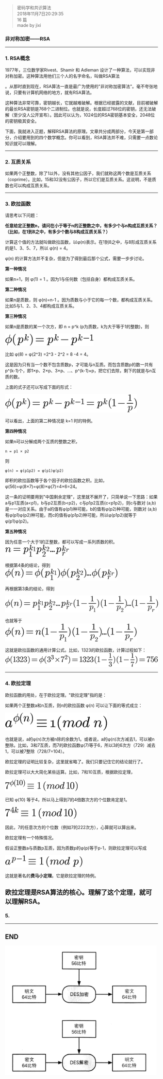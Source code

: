 > 密码学和共识算法  
> 2018年11月7日20:29:35         
> 16 篇  
> made by jixi

### 非对称加密——RSA


----------
### 1. RSA概念
1977年，三位数学家Rivest、Shamir 和 Adleman 设计了一种算法，可以实现非对称加密。这种算法用他们三个人的名字命名，叫做RSA算法  

。从那时直到现在，RSA算法一直是最广为使用的"非对称加密算法"。毫不夸张地说，只要有计算机网络的地方，就有RSA算法。  

这种算法非常可靠，密钥越长，它就越难破解。根据已经披露的文献，目前被破解的最长RSA密钥是768个二进制位。也就是说，长度超过768位的密钥，还无法破解（至少没人公开宣布）。因此可以认为，1024位的RSA密钥基本安全，2048位的密钥极其安全。  

下面，我就进入正题，解释RSA算法的原理。文章共分成两部分，今天是第一部分，介绍要用到的四个数学概念。你可以看到，RSA算法并不难，只需要一点数论知识就可以理解。  

----------

### 2. 互质关系
如果两个正整数，除了1以外，没有其他公因子，我们就称这两个数是互质关系（coprime）。比如，15和32没有公因子，所以它们是互质关系。这说明，不是质数也可以构成互质关系。


----------

### 3. 欧拉函数
请思考以下问题：

**任意给定正整数n，请问在小于等于n的正整数之中，有多少个与n构成互质关系？（比如，在1到8之中，有多少个数与8构成互质关系？）**  

计算这个值的方法就叫做欧拉函数，以φ(n)表示。在1到8之中，与8形成互质关系的是1、3、5、7，所以 φ(n) = 4。  

φ(n) 的计算方法并不复杂，但是为了得到最后那个公式，需要一步步讨论。  

**第一种情况**

如果n=1，则 φ(1) = 1 。因为1与任何数（包括自身）都构成互质关系。

**第二种情况**

如果n是质数，则 φ(n)=n-1 。因为质数与小于它的每一个数，都构成互质关系。比如5与1、2、3、4都构成互质关系。

**第三种情况**

如果n是质数的某一个次方，即 n = p^k (p为质数，k为大于等于1的整数)，则

![enter description here](https://www.github.com/jixiyu/images3/raw/master/小书匠/1541594070896.png)


比如 φ(8) = φ(2^3) =2^3 - 2^2 = 8 -4 = 4。

这是因为只有当一个数不包含质数p，才可能与n互质。而包含质数p的数一共有p^(k-1)个，即1×p、2×p、3×p、...、p^(k-1)×p，把它们去除，剩下的就是与n互质的数。

上面的式子还可以写成下面的形式：  

![enter description here](https://www.github.com/jixiyu/images3/raw/master/小书匠/1541594103438.png)

可以看出，上面的第二种情况是 k=1 时的特例。

**第四种情况**

如果n可以分解成两个互质的整数之积，

    n = p1 × p2

则

    φ(n) = φ(p1p2) = φ(p1)φ(p2)

即积的欧拉函数等于各个因子的欧拉函数之积。比如，φ(56)=φ(8×7)=φ(8)×φ(7)=4×6=24。


这一条的证明要用到"中国剩余定理"，这里就不展开了，只简单说一下思路：如果a与p1互质(a<p1)，b与p2互质(b<p2)，c与p1p2互质(c<p1p2)，则c与数对 (a,b) 是一一对应关系。由于a的值有φ(p1)种可能，b的值有φ(p2)种可能，则数对 (a,b) 有φ(p1)φ(p2)种可能，而c的值有φ(p1p2)种可能，所以φ(p1p2)就等于φ(p1)φ(p2)。

**第五种情况**

因为任意一个大于1的正整数，都可以写成一系列质数的积。  
![enter description here](https://www.github.com/jixiyu/images3/raw/master/小书匠/1541594148451.png)


根据第4条的结论，得到  
![enter description here](https://www.github.com/jixiyu/images3/raw/master/小书匠/1541594153559.png)


再根据第3条的结论，得到  

![enter description here](https://www.github.com/jixiyu/images3/raw/master/小书匠/1541594156452.png)

也就等于  
![enter description here](https://www.github.com/jixiyu/images3/raw/master/小书匠/1541594159246.png)


这就是欧拉函数的通用计算公式。比如，1323的欧拉函数，计算过程如下：  
![enter description here](https://www.github.com/jixiyu/images3/raw/master/小书匠/1541594163129.png)


----------

### 4. 欧拉定理

欧拉函数的用处，在于欧拉定理。"欧拉定理"指的是：  

如果两个正整数a和n互质，则n的欧拉函数 φ(n) 可以让下面的等式成立：  

![enter description here](https://www.github.com/jixiyu/images3/raw/master/小书匠/1541594241664.png)


也就是说，a的φ(n)次方被n除的余数为1。或者说，a的φ(n)次方减去1，可以被n整除。比如，3和7互质，而7的欧拉函数φ(7)等于6，所以3的6次方（729）减去1，可以被7整除（728/7=104）。  

欧拉定理的证明比较复杂，这里就省略了。我们只要记住它的结论就行了。  


欧拉定理可以大大简化某些运算。比如，7和10互质，根据欧拉定理，  

![enter description here](https://www.github.com/jixiyu/images3/raw/master/小书匠/1541594296193.png)


已知 φ(10) 等于4，所以马上得到7的4倍数次方的个位数肯定是1。

![enter description here](https://www.github.com/jixiyu/images3/raw/master/小书匠/1541594302177.png)

因此，7的任意次方的个位数（例如7的222次方），心算就可以算出来。

欧拉定理有一个特殊情况。

假设正整数a与质数p互质，因为质数p的φ(p)等于p-1，则欧拉定理可以写成

![enter description here](https://www.github.com/jixiyu/images3/raw/master/小书匠/1541594312389.png)

这就是著名的**费马小定理**。它是欧拉定理的特例。

欧拉定理是RSA算法的核心。理解了这个定理，就可以理解RSA。
----------

### 5. 


----------
## END
<img src="https://www.github.com/jixiyu/images3/raw/master/小书匠/1541557686265.png" width="500" hegiht="500" align="center" /> 
